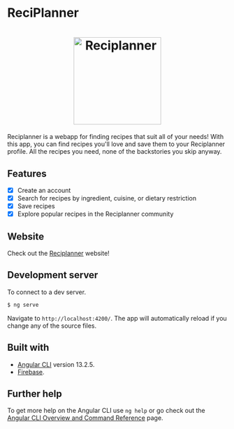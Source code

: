 # ReciPlanner
<h1 align="center">
  <img src="https://user-images.githubusercontent.com/97996363/166562388-64bda70b-57aa-458f-a7be-33e6f6dcc7c7.png" alt="Reciplanner" width="200">
</h1>

Reciplanner is a webapp for finding recipes that suit all of your needs! With this app, you can find recipes you'll love and save them to your Reciplanner profile. All the recipes you need, none of the backstories you skip anyway. 

## Features

- [x] Create an account
- [x] Search for recipes by ingredient, cuisine, or dietary restriction
- [x] Save recipes
- [x] Explore popular recipes in the Reciplanner community

## Website

Check out the [Reciplanner](https://reciplanner-394bb.web.app/) website!

## Development server

To connect to a dev server. 
```sh
$ ng serve
```
Navigate to `http://localhost:4200/`. The app will automatically reload if you change any of the source files.

## Built with
- [Angular CLI](https://github.com/angular/angular-cli) version 13.2.5.
- [Firebase](https://github.com/firebase/). 

## Further help
To get more help on the Angular CLI use `ng help` or go check out the [Angular CLI Overview and Command Reference](https://angular.io/cli) page.

